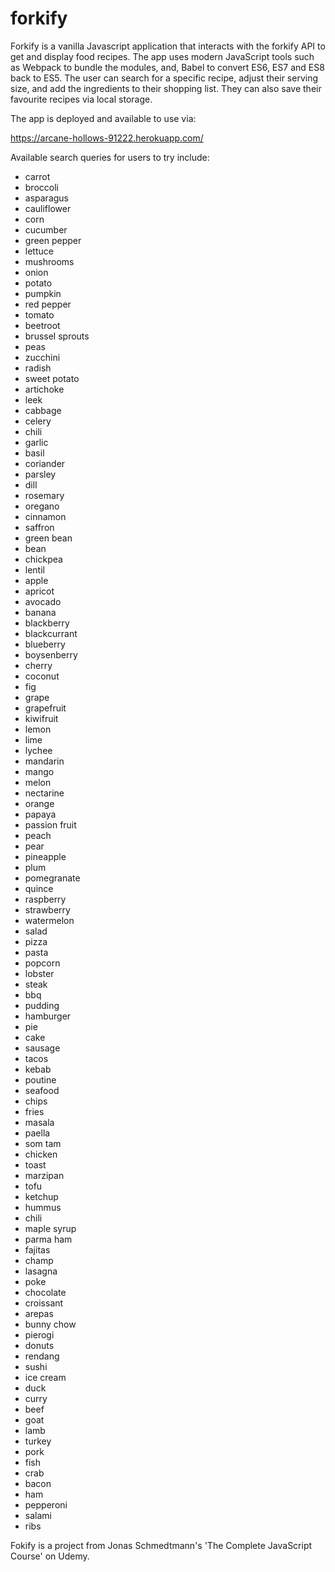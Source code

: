 # forkify
Forkify is a vanilla Javascript application that interacts with the forkify API to get and display food recipes. The app uses modern JavaScript tools such as Webpack to bundle the modules, and, Babel to convert ES6, ES7 and ES8 back to ES5. The user can search for a specific recipe, adjust their serving size, and add the ingredients to their shopping list. They can also save their favourite recipes via local storage.

The app is deployed and available to use via:

https://arcane-hollows-91222.herokuapp.com/

Available search queries for users to try include:

<ul class="phrases-list">
        <li>carrot</li>
        <li>broccoli</li>
        <li>asparagus</li>
        <li>cauliflower</li>
        <li>corn</li>
        <li>cucumber</li>
        <li>green pepper</li>
        <li>lettuce</li>
        <li>mushrooms</li>
        <li>onion</li>
        <li>potato</li>
        <li>pumpkin</li>
        <li>red pepper</li>
        <li>tomato</li>
        <li>beetroot</li>
        <li>brussel sprouts</li>
        <li>peas</li>
        <li>zucchini</li>
        <li>radish</li>
        <li>sweet potato</li>
        <li>artichoke</li>
        <li>leek</li>
        <li>cabbage</li>
        <li>celery</li>
        <li>chili</li>
        <li>garlic</li>
        <li>basil</li>
        <li>coriander</li>
        <li>parsley</li>
        <li>dill</li>
        <li>rosemary</li>
        <li>oregano</li>
        <li>cinnamon</li>
        <li>saffron</li>
        <li>green bean</li>
        <li>bean</li>
        <li>chickpea</li>
        <li>lentil</li>
        <li>apple</li>
        <li>apricot</li>
        <li>avocado</li>
        <li>banana</li>
        <li>blackberry</li>
        <li>blackcurrant</li>
        <li>blueberry</li>
        <li>boysenberry</li>
        <li>cherry</li>
        <li>coconut</li>
        <li>fig</li>
        <li>grape</li>
        <li>grapefruit</li>
        <li>kiwifruit</li>
        <li>lemon</li>
        <li>lime</li>
        <li>lychee</li>
        <li>mandarin</li>
        <li>mango</li>
        <li>melon</li>
        <li>nectarine</li>
        <li>orange</li>
        <li>papaya</li>
        <li>passion fruit</li>
        <li>peach</li>
        <li>pear</li>
        <li>pineapple</li>
        <li>plum</li>
        <li>pomegranate</li>
        <li>quince</li>
        <li>raspberry</li>
        <li>strawberry</li>
        <li>watermelon</li>
        <li>salad</li>
        <li>pizza</li>
        <li>pasta</li>
        <li>popcorn</li>
        <li>lobster</li>
        <li>steak</li>
        <li>bbq</li>
        <li>pudding</li>
        <li>hamburger</li>
        <li>pie</li>
        <li>cake</li>
        <li>sausage</li>
        <li>tacos</li>
        <li>kebab</li>
        <li>poutine</li>
        <li>seafood</li>
        <li>chips</li>
        <li>fries</li>
        <li>masala</li>
        <li>paella</li>
        <li>som tam</li>
        <li>chicken</li>
        <li>toast</li>
        <li>marzipan</li>
        <li>tofu</li>
        <li>ketchup</li>
        <li>hummus</li>
        <li>chili</li>
        <li>maple syrup</li>
        <li>parma ham</li>
        <li>fajitas</li>
        <li>champ</li>
        <li>lasagna</li>
        <li>poke</li>
        <li>chocolate</li>
        <li>croissant</li>
        <li>arepas</li>
        <li>bunny chow</li>
        <li>pierogi</li>
        <li>donuts</li>
        <li>rendang</li>
        <li>sushi</li>
        <li>ice cream</li>
        <li>duck</li>
        <li>curry</li>
        <li>beef</li>
        <li>goat</li>
        <li>lamb</li>
        <li>turkey</li>
        <li>pork</li>
        <li>fish</li>
        <li>crab</li>
        <li>bacon</li>
        <li>ham</li>
        <li>pepperoni</li>
        <li>salami</li>
        <li>ribs</li>
      </ul>
Fokify is a project from Jonas Schmedtmann's 'The Complete JavaScript Course' on Udemy.
